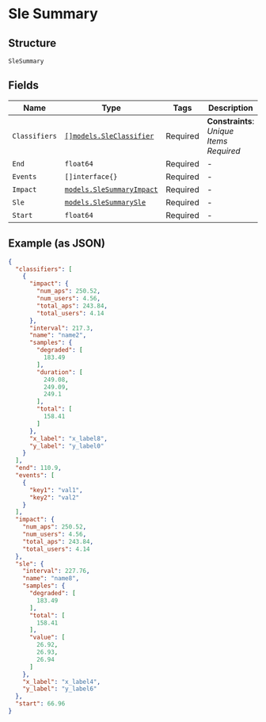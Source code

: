 
# Sle Summary

## Structure

`SleSummary`

## Fields

| Name | Type | Tags | Description |
|  --- | --- | --- | --- |
| `Classifiers` | [`[]models.SleClassifier`](../../doc/models/sle-classifier.md) | Required | **Constraints**: *Unique Items Required* |
| `End` | `float64` | Required | - |
| `Events` | `[]interface{}` | Required | - |
| `Impact` | [`models.SleSummaryImpact`](../../doc/models/sle-summary-impact.md) | Required | - |
| `Sle` | [`models.SleSummarySle`](../../doc/models/sle-summary-sle.md) | Required | - |
| `Start` | `float64` | Required | - |

## Example (as JSON)

```json
{
  "classifiers": [
    {
      "impact": {
        "num_aps": 250.52,
        "num_users": 4.56,
        "total_aps": 243.84,
        "total_users": 4.14
      },
      "interval": 217.3,
      "name": "name2",
      "samples": {
        "degraded": [
          183.49
        ],
        "duration": [
          249.08,
          249.09,
          249.1
        ],
        "total": [
          158.41
        ]
      },
      "x_label": "x_label8",
      "y_label": "y_label0"
    }
  ],
  "end": 110.9,
  "events": [
    {
      "key1": "val1",
      "key2": "val2"
    }
  ],
  "impact": {
    "num_aps": 250.52,
    "num_users": 4.56,
    "total_aps": 243.84,
    "total_users": 4.14
  },
  "sle": {
    "interval": 227.76,
    "name": "name8",
    "samples": {
      "degraded": [
        183.49
      ],
      "total": [
        158.41
      ],
      "value": [
        26.92,
        26.93,
        26.94
      ]
    },
    "x_label": "x_label4",
    "y_label": "y_label6"
  },
  "start": 66.96
}
```

